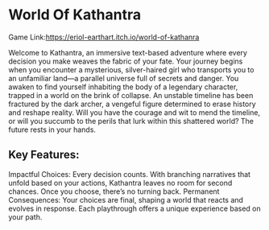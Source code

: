 <h1>World Of Kathantra </h1>

Game Link:https://eriol-earthart.itch.io/world-of-kathanra


Welcome to Kathantra, an immersive text-based adventure where every decision you make weaves the fabric of your fate. Your journey begins when you encounter a mysterious, silver-haired girl who transports you to an unfamiliar land—a parallel universe full of secrets and danger. You awaken to find yourself inhabiting the body of a legendary character, trapped in a world on the brink of collapse. An unstable timeline has been fractured by the dark archer, a vengeful figure determined to erase history and reshape reality. Will you have the courage and wit to mend the timeline, or will you succumb to the perils that lurk within this shattered world? The future rests in your hands.

<h2>Key Features:</h2>

Impactful Choices: Every decision counts. With branching narratives that unfold based on your actions, Kathantra leaves no room for second chances. Once you choose, there’s no turning back.
Permanent Consequences: Your choices are final, shaping a world that reacts and evolves in response. Each playthrough offers a unique experience based on your path.
